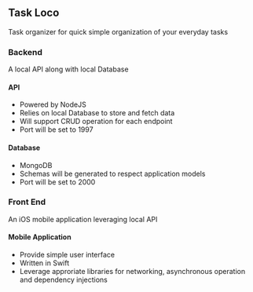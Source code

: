 ## Task Loco
Task organizer for quick simple organization of your everyday tasks

### Backend
A local API along with local Database

#### API
- Powered by NodeJS
- Relies on local Database to store and fetch data
- Will support CRUD operation for each endpoint
- Port will be set to 1997

#### Database
- MongoDB
- Schemas will be generated to respect application models
- Port will be set to 2000

### Front End
An iOS mobile application leveraging local API

#### Mobile Application
- Provide simple user interface
- Written in Swift
- Leverage approriate libraries for networking, asynchronous operation and dependency injections
